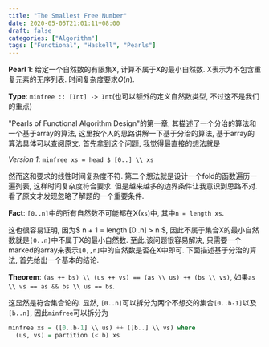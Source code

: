 ```yaml
---
title: "The Smallest Free Number"
date: 2020-05-05T21:01:11+08:00
draft: false
categories: ["Algorithm"]
tags: ["Functional", "Haskell", "Pearls"]
---
```


**Pearl 1**: 给定一个自然数的有限集X, 计算不属于X的最小自然数. X表示为不包含重复元素的无序列表. 时间复杂度要求$O(n)$.

**Type**: `minfree :: [Int] -> Int`(也可以额外的定义自然数类型, 不过这不是我们的重点)

"Pearls of Functional Algorithm Design"的第一章, 其描述了一个分治的算法和一个基于array的算法, 这里按个人的思路讲解一下基于分治的算法, 基于array的算法具体可以查阅原文. 首先拿到这个问题, 我觉得最直接的想法就是

*Version 1*: `minfree xs = head $ [0..] \\ xs `

然而这和要求的线性时间复杂度不符. 第二个想法就是设计一个fold的函数遍历一遍列表, 这样时间复杂度符合要求. 但是越来越多的边界条件让我意识到思路不对. 看了原文才发现忽略了解题的一个重要条件.

**Fact**: `[0..n]`中的所有自然数不可能都在X(`xs`)中, 其中`n = length xs`.

这也很容易证明, 因为$ n + 1 = length [0..n] > n $, 因此不属于集合X的最小自然数就是`[0..n]`中不属于X的最小自然数. 至此,该问题很容易解决, 只需要一个marked的array来表示`[0,,n]`中的自然数是否在X中即可. 下面描述基于分治的算法, 首先给出一个基本的结论.

**Theorem**: `(as ++ bs) \\ (us ++ vs) == (as \\ us) ++ (bs \\ vs)`, 如果`as \\ vs == as && bs \\ us == bs`.

这显然是符合集合论的. 显然, `[0..n]`可以拆分为两个不想交的集合`[0..b-1]`以及`[b..n]`, 因此`minfree`可以拆分为

```haskell
minfree xs = ([0..b-1] \\ us) ++ ([b..] \\ vs) where
  (us, vs) = partition (< b) xs
```



